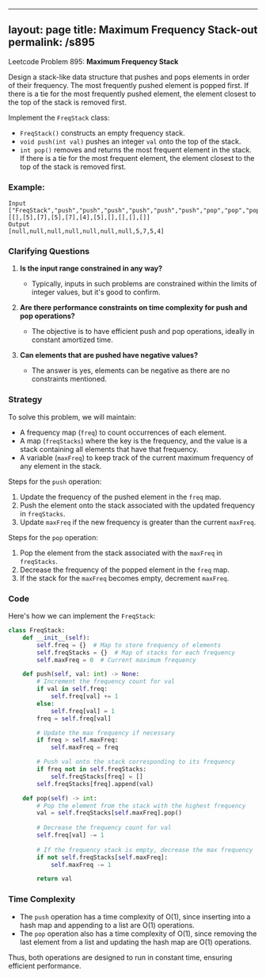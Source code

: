 
---
layout: page
title:  Maximum Frequency Stack-out
permalink: /s895
---

Leetcode Problem 895: **Maximum Frequency Stack**

Design a stack-like data structure that pushes and pops elements in order of their frequency. The most frequently pushed element is popped first. If there is a tie for the most frequently pushed element, the element closest to the top of the stack is removed first.

Implement the `FreqStack` class:

- `FreqStack()` constructs an empty frequency stack.
- `void push(int val)` pushes an integer `val` onto the top of the stack.
- `int pop()` removes and returns the most frequent element in the stack. If there is a tie for the most frequent element, the element closest to the top of the stack is removed first.

### Example:

```plaintext
Input
["FreqStack","push","push","push","push","push","push","pop","pop","pop","pop"]
[[],[5],[7],[5],[7],[4],[5],[],[],[],[]]
Output
[null,null,null,null,null,null,null,5,7,5,4]
```

### Clarifying Questions
1. **Is the input range constrained in any way?** 
   - Typically, inputs in such problems are constrained within the limits of integer values, but it's good to confirm.

2. **Are there performance constraints on time complexity for push and pop operations?**
   - The objective is to have efficient push and pop operations, ideally in constant amortized time.

3. **Can elements that are pushed have negative values?**
   - The answer is yes, elements can be negative as there are no constraints mentioned.

### Strategy

To solve this problem, we will maintain:
- A frequency map (`freq`) to count occurrences of each element.
- A map (`freqStacks`) where the key is the frequency, and the value is a stack containing all elements that have that frequency.
- A variable (`maxFreq`) to keep track of the current maximum frequency of any element in the stack.

Steps for the `push` operation:
1. Update the frequency of the pushed element in the `freq` map.
2. Push the element onto the stack associated with the updated frequency in `freqStacks`.
3. Update `maxFreq` if the new frequency is greater than the current `maxFreq`.

Steps for the `pop` operation:
1. Pop the element from the stack associated with the `maxFreq` in `freqStacks`.
2. Decrease the frequency of the popped element in the `freq` map.
3. If the stack for the `maxFreq` becomes empty, decrement `maxFreq`.

### Code

Here's how we can implement the `FreqStack`:

```python
class FreqStack:
    def __init__(self):
        self.freq = {}  # Map to store frequency of elements
        self.freqStacks = {}  # Map of stacks for each frequency
        self.maxFreq = 0  # Current maximum frequency

    def push(self, val: int) -> None:
        # Increment the frequency count for val
        if val in self.freq:
            self.freq[val] += 1
        else:
            self.freq[val] = 1
        freq = self.freq[val]

        # Update the max frequency if necessary
        if freq > self.maxFreq:
            self.maxFreq = freq

        # Push val onto the stack corresponding to its frequency
        if freq not in self.freqStacks:
            self.freqStacks[freq] = []
        self.freqStacks[freq].append(val)

    def pop(self) -> int:
        # Pop the element from the stack with the highest frequency
        val = self.freqStacks[self.maxFreq].pop()
        
        # Decrease the frequency count for val
        self.freq[val] -= 1
        
        # If the frequency stack is empty, decrease the max frequency
        if not self.freqStacks[self.maxFreq]:
            self.maxFreq -= 1

        return val
```

### Time Complexity

- The `push` operation has a time complexity of O(1), since inserting into a hash map and appending to a list are O(1) operations.
- The `pop` operation also has a time complexity of O(1), since removing the last element from a list and updating the hash map are O(1) operations.

Thus, both operations are designed to run in constant time, ensuring efficient performance.